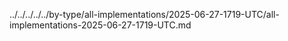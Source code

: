 ../../../../../by-type/all-implementations/2025-06-27-1719-UTC/all-implementations-2025-06-27-1719-UTC.md